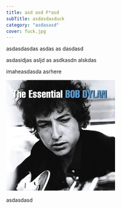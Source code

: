 ```yaml
---
title: asd asd F*asd
subTitle: asdasdasduck
category: "asdasasd"
cover: fuck.jpg
---
```


asdasdasdas asdas as dasdasd

asdasidjas asljd as
asdkasdn alskdas


imaheasdasda asrhere 

![](./name.jpg)

asdasdasd